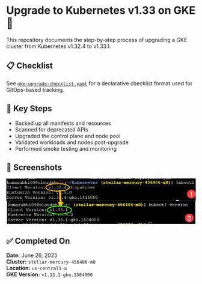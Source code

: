 # Upgrade to Kubernetes v1.33 on GKE 🚀

This repository documents the step-by-step process of upgrading a GKE cluster from Kubernetes v1.32.4 to v1.33.1.

## 📋 Checklist
See [`gke-upgrade-checklist.yaml`](./gke-upgrade-checklist.yaml) for a declarative checklist format used for GitOps-based tracking.

## 🧪 Key Steps
- Backed up all manifests and resources
- Scanned for deprecated APIs
- Upgraded the control plane and node pool
- Validated workloads and nodes post-upgrade
- Performed smoke testing and monitoring

## 📸 Screenshots
![kubectl version upgrade](./images/kubectl-version-upgrade.png)

## ✅ Completed On
**Date:** June 26, 2025  
**Cluster:** `stellar-mercury-456406-m8`  
**Location:** `us-central1-a`  
**GKE Version:** `v1.33.1-gke.1584000`
